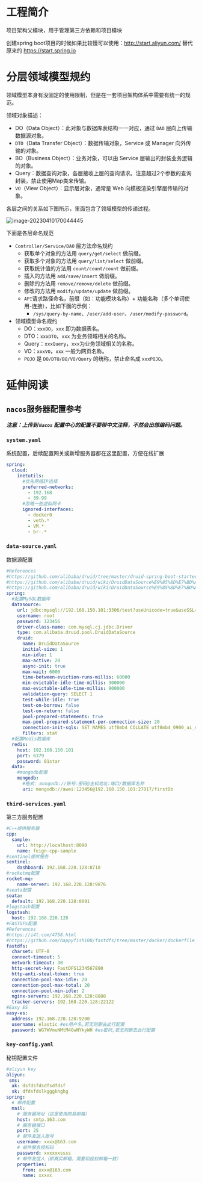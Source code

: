 # 工程简介
项目架构父模块，用于管理第三方依赖和项目模块

创建spring boot项目的时候如果比较慢可以使用：http://start.aliyun.com/ 替代原来的 https://start.spring.io

# 分层领域模型规约

领域模型本身有没固定的使用限制，但是在一套项目架构体系中需要有统一的规范。

领域对象描述：

- DO（Data Object）：此对象与数据库表结构一一对应，通过 `DAO` 层向上传输数据源对象。
- `DTO`（Data Transfer Object）：数据传输对象，Service 或 Manager 向外传输的对象。 
- BO（Business Object）：业务对象，可以由 Service 层输出的封装业务逻辑的对象。
- Query：数据查询对象，各层接收上层的查询请求。注意超过2个参数的查询封装，禁止使用Map类来传输。
- `VO`（View Object）：显示层对象，通常是 Web 向模板渲染引擎层传输的对象。

各层之间的关系如下图所示，里面包含了领域模型的传递过程。

![image-20230410170044445](imgs/layer.png)

下面是各层命名规范

- `Controller/Service/DAO` 层方法命名规约
  - 获取单个对象的方法用 `query/get/select` 做前缀。
  - 获取多个对象的方法用 `query/list/select` 做前缀。
  - 获取统计值的方法用 `count/count/count` 做前缀。
  - 插入的方法用 `add/save/insert` 做前缀。
  - 删除的方法用 `remove/remove/delete` 做前缀。
  - 修改的方法用 `modify/update/update` 做前缀。
  - `API`请求路径命名，前缀（如：功能模块名称）+ 功能名称（多个单词使用-连接），比如下面的示例：
    - `/sys/query-by-name`、`/user/add-user`、`/user/modify-password`。
- 领域模型命名规约
  - DO：`xxxDO`，`xxx` 即为数据表名。
  - DTO：`xxxDTO`，`xxx` 为业务领域相关的名称。
  - Query：`xxxQuery`，`xxx`为业务领域相关的名称。
  - VO：`xxxVO`，`xxx` 一般为网页名称。
  - `POJO` 是 `DO/DTO/BO/VO/Query` 的统称，禁止命名成 `xxxPOJO`。

# 延伸阅读

## `nacos`服务器配置参考

***注意：上传到  `Nacos`  配置中心的配置不要带中文注释，不然会出想编码问题。***

### `system.yaml`

系统配置，后续配置网关或新增服务器都在这里配置，方便在线扩展

```yaml
spring:
  cloud:
    inetutils:
      #优先网络IP选择
      preferred-networks: 
        - 192.168
        - 39.99
      #忽略一些虚拟网卡
      ignored-interfaces:
        - docker0
        - veth.*
        - VM.*
        - br-.*
```

### `data-source.yaml`

数据源配置

```yaml
#References
#https://github.com/alibaba/druid/tree/master/druid-spring-boot-starter
#https://github.com/alibaba/druid/wiki/DruidDataSource%E9%85%8D%E7%BD%AE
#https://github.com/alibaba/druid/wiki/DruidDataSource%E9%85%8D%E7%BD%AE%E5%B1%9E%E6%80%A7%E5%88%97%E8%A1%A8
spring:
  #配置MySQL数据库
  datasource:
    url: jdbc:mysql://192.168.150.101:3306/test?useUnicode=true&useSSL=false&characterEncoding=utf-8&serverTimezone=Asia/Shanghai&allowPublicKeyRetrieval=true
    username: root
    password: 123456
    driver-class-name: com.mysql.cj.jdbc.Driver
    type: com.alibaba.druid.pool.DruidDataSource
    druid:
      name: DruidDataSource
      initial-size: 1
      min-idle: 1
      max-active: 20
      async-init: true
      max-wait: 6000
      time-between-eviction-runs-millis: 60000
      min-evictable-idle-time-millis: 300000
      max-evictable-idle-time-millis: 900000
      validation-query: SELECT 1
      test-while-idle: true
      test-on-borrow: false
      test-on-return: false
      pool-prepared-statements: true
      max-pool-prepared-statement-per-connection-size: 20
      connection-init-sqls: SET NAMES utf8mb4 COLLATE utf8mb4_0900_ai_ci;
      filters: stat
  #配置Redis数据库
  redis:
    host: 192.168.150.101
    port: 6379
    password: 01star
  data:
    #mongodb配置
    mongodb:
      #格式: mongodb://账号:密码@主机地址:端口/数据库名称
      uri: mongodb://awei:123456@192.168.150.101:27017/firstDb
```

### `third-services.yaml`

第三方服务配置

```yaml
#C++提供服务器
cpp:
  sample:
    url: http://localhost:8090
    name: feign-cpp-sample
#sentinel提供服务
sentinel:
    dashboard: 192.168.220.128:8718
#rocketmq配置
rocket-mq:
    name-server: 192.168.220.128:9876
#seata配置
seata:
  default: 192.168.220.128:8091
#logstash配置
logstash:
  host: 192.168.220.128
#FASTDFS配置
#References
#https://i4t.com/4758.html
#https://github.com/happyfish100/fastdfs/tree/master/docker/dockerfile_network/conf
fastdfs:
  charset: UTF-8
  connect-timeout: 5
  network-timeout: 30
  http-secret-key: FastDFS1234567890
  http-anti-steal-token: true
  connection-pool-max-idle: 20
  connection-pool-max-total: 20
  connection-pool-min-idle: 2
  nginx-servers: 192.168.220.128:8888
  tracker-servers: 192.168.220.128:22122
#Easy ES
easy-es:
  address: 192.168.220.128:9200
  username: elastic #es用户名,若无则删去此行配置
  password: WG7WVmuNMtM4GwNYkyWH #es密码,若无则删去此行配置
```

### `key-config.yaml`

秘钥配置文件

```yaml
#aliyun key
aliyun:
 sms:
  ak: dsfdsfdsdfsdfdsf
  sk: dfdsfdslkgggkhghg
spring:
  # 邮件配置
  mail:
    # 服务器地址（这里使用网易邮箱）
    host: smtp.163.com
    # 服务器端口
    port: 25
    # 邮件发送人账号
    username: xxxx@163.com
    # 邮件服务授权码
    password: xxxxxxssss
    # 邮件发信人（即真实邮箱，需要和授权邮箱一致）
    properties:
      from: xxxx@163.com
      name: xxxxx
```

